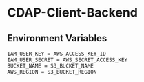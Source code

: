 # CDAP-Client-Backend

## Environment Variables

```
IAM_USER_KEY = AWS_ACCESS_KEY_ID
IAM_USER_SECRET = AWS_SECRET_ACCESS_KEY
BUCKET_NAME = S3_BUCKET_NAME
AWS_REGION = S3_BUCKET_REGION
```